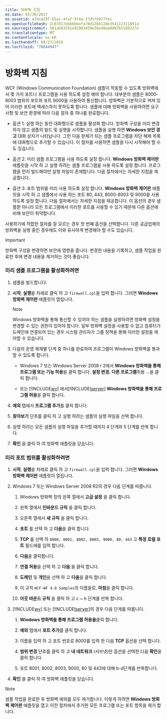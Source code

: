 ```yaml
---
title: 방화벽 지침
ms.date: 03/30/2017
ms.assetid: a7dc429f-65ac-4faf-974a-77d5fb977fe1
ms.openlocfilehash: 2c07d17ebb6bbefa78d12bb128e354112311891a
ms.sourcegitcommit: 581ab03291e91983459e56e40ea8d97b5189227e
ms.translationtype: MT
ms.contentlocale: ko-KR
ms.lasthandoff: 08/27/2019
ms.locfileid: "70044947"
---
```

# <a name="firewall-instructions"></a>방화벽 지침
WCF (Windows Communication Foundation) 샘플이 작동할 수 있도록 방화벽에서 몇 가지 포트나 프로그램을 사용 하도록 설정 해야 합니다. 대부분의 샘플은 8000-8003 범위의 포트와 포트 9000을 사용하여 통신합니다. 방화벽은 기본적으로 켜져 있어 이러한 포트에 액세스하지 못하도록 합니다. 샘플에 대해 방화벽을 사용하려면 요구 사항 및 보안 환경에 따라 다음 절차 중 하나를 완료합니다.  
  
- 옵션 1: 실행 하는 동안 대화형으로 샘플을 활성화 합니다. 방화벽 구성을 미리 변경하지 않고 샘플의 빌드 및 실행을 시작합니다. 샘플을 실행 하면 **Windows 보안 경고** 대화 상자가 나타납니다. 그런 다음 문제가 되는 샘플 프로그램을 차단 해제 목록에 대화형으로 추가할 수 있습니다. 이 절차를 사용하면 샘플을 다시 시작해야 할 수도 있습니다.  
  
- 옵션 2: 미리 샘플 프로그램을 사용 하도록 설정 합니다. **Windows 방화벽 제어판** 애플릿을 시작 하 고 실행 하려는 샘플 프로그램을 사용 하도록 설정 합니다. 프로그램을 먼저 빌드해야만 실행 파일이 존재합니다. 다음 절차에서는 자세한 지침을 제공합니다.  
  
- 옵션 3: 포트 범위를 미리 사용 하도록 설정 합니다. **Windows 방화벽** **제어판** 애플릿을 시작 하 고 샘플에서 사용 하는 포트 80, 443, 8000-8003 및 9000을 사용 하도록 설정 합니다. 다음 절차에서는 자세한 지침을 제공합니다. 이 옵션의 경우 샘플뿐 아니라 모든 프로그램에서 이러한 포트를 사용할 수 있기 때문에 다른 옵션에 비해 보안이 취약합니다.  
  
 사용하기에 적합한 절차를 잘 모르는 경우 첫 번째 옵션을 선택합니다. 다른 공급업체의 방화벽을 실행 중인 경우에도 이와 유사하게 변경해야 할 수도 있습니다.  
  
> [!IMPORTANT]
> 방화벽 구성을 변경하면 보안에 영향을 줍니다. 변경한 내용을 기록하고, 샘플 작업을 완료한 후에 변경 내용을 제거하는 것이 좋습니다.  
  
### <a name="to-enable-samples-programs-in-advance"></a>미리 샘플 프로그램을 활성화하려면  
  
1. 샘플을 빌드합니다.  
  
2. **시작**, **실행**을 차례로 클릭 하 고 `firewall.cpl`을 입력 합니다. 그러면 **Windows 방화벽 제어판** 애플릿이 열립니다.  
  
    > [!NOTE]
    > Windows 방화벽을 통해 통신할 수 있어야 하는 샘플을 실행하려면 방화벽 설정을 변경할 수 있는 권한이 있어야 합니다. 일부 방화벽 설정을 사용할 수 없고 컴퓨터가 도메인에 연결되어 있는 경우 시스템 관리자가 그룹 정책을 통해 이러한 설정을 제어할 수 있습니다.  
  
3. 다음의 운영 체제별 단계 중 하나를 완료하여 프로그램이 Windows 방화벽을 통과할 수 있도록 합니다.  
  
    - Windows 7 또는 Windows Server 2008 r 2에서 **Windows 방화벽을 통해 프로그램 또는 기능 허용**을 클릭 합니다. **설정 변경**, **다른 프로그램**허용 ...을 클릭 합니다.  
  
    - 또는 [!INCLUDE[wv](../../../../includes/wv-md.md)] 에서[!INCLUDE[lserver](../../../../includes/lserver-md.md)] **Windows 방화벽을 통해 프로그램 허용**을 클릭 합니다.  
  
4. **예외** 탭에서 **프로그램 추가**를 클릭 합니다.  
  
5. **찾아보기** 단추를 클릭 하 고 실행 하려는 샘플의 실행 파일을 선택 합니다.  
  
6. 실행 하려는 모든 샘플의 실행 파일을 추가할 때까지 4 단계와 5 단계를 반복 합니다.  
  
7. **확인** 을 클릭 하 여 방화벽 애플릿을 닫습니다.  
  
### <a name="to-enable-a-port-range-in-advance"></a>미리 포트 범위를 활성화하려면  
  
1. **시작**, **실행**을 차례로 클릭 하 고 `firewall.cpl`을 입력 합니다. 그러면 **Windows 방화벽 제어판** 애플릿이 열립니다.  
  
2. Windows 7 또는 Windows Server 2008 R2의 경우 다음 단계를 따릅니다.  
  
    1. Windows 방화벽 창의 왼쪽 열에서 **고급 설정** 을 클릭 합니다.  
  
    2. 왼쪽 열에서 **인바운드 규칙** 을 클릭 합니다.  
  
    3. 오른쪽 열에서 **새 규칙** 을 클릭 합니다.  
  
    4. **포트** 를 선택 하 고 **다음**을 클릭 합니다.  
  
    5. **TCP** 를 선택 하 `8000, 8001, 8002, 8003, 9000, 80, 443` 고 **특정 로컬 포트** 필드에를 입력 합니다.  
  
    6. **다음**을 클릭합니다.  
  
    7. **연결 허용**을 선택 하 고 **다음** 을 클릭 합니다.  
  
    8. **도메인** 및 **개인**을 선택 하 고 **다음**을 클릭 합니다.  
  
    9. 이 규칙 `WCF-WF 4.0 Samples`의 이름을로, **마침**을 클릭 합니다.  
  
    10. **아웃 바운드 규칙** 을 클릭 하 고 c ~ h 단계를 반복 합니다.  
  
3. [!INCLUDE[wv](../../../../includes/wv-md.md)] 또는 [!INCLUDE[lserver](../../../../includes/lserver-md.md)]의 경우 다음 단계를 따릅니다.  
  
    1. **Windows 방화벽을 통해 프로그램 허용을**클릭 합니다.  
  
    2. **예외** 탭에서 **포트 추가**를 클릭 합니다.  
  
    3. 이름을 입력 하 고 포트 번호로 8000를 입력 한 다음 **TCP** 옵션을 선택 합니다.  
  
    4. **범위 변경** 단추를 클릭 하 고 **내 네트워크** (서브넷)만 옵션을 선택한 다음 **확인**을 클릭 합니다.  
  
    5. 포트 8001, 8002, 8003, 9000, 80 및 443에 대해 b-d단계를 반복합니다.  
  
4. **확인** 을 클릭 하 여 방화벽 애플릿을 닫습니다.  
  
> [!NOTE]
> 샘플 작업을 완료한 후 방화벽 예외를 모두 제거합니다. 이렇게 하려면 **Windows 방화벽 제어판** 애플릿을 열고 이전 절차에서 추가한 모든 프로그램 또는 포트 항목을 제거 합니다.
